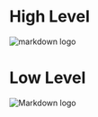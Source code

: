 # High Level
<!--images-->
![markdown logo](https://pdf-service-lucidchart-com.s3.amazonaws.com/1cb69b8e-7d2e-43f5-ba0f-37eb68f2bf8f?X-Amz-Security-Token=IQoJb3JpZ2luX2VjEO3%2F%2F%2F%2F%2F%2F%2F%2F%2F%2FwEaCXVzLWVhc3QtMSJGMEQCIGjlPo7iC5635dT38WRNt%2B5dKZHwJKtjSIk28svAovBqAiBQtWmcaEkowHfqpXdVpYAimOEu1Qxw6N6y1%2BXA1yT8USr6AwhGEAAaDDkzNTYwNjkyNjE4MiIM5i7Bb1%2FLJhd%2B2P4wKtcDlRgSLsSy32Y588uMq9%2BodK18oYZ83EOjFlDEXyypUvIob7T4bH%2FvfBrl5ASy0RSbHAaGzRAVuhdNPvjnhtRbfntNCfGBhdfQxDWUTEFHj0WbWpmMzPb0UAvBGnhADTr1M6%2BN1Sv2aEqoyxJ6Ul7vhjajHLAKr8zlF1r1Z8WxUktiehWTv%2FEY3PhHRGj81JLmb4dSS2b5Iqs1j0DI7Pf6qzAn%2BVMMT%2BHpbWLtwHtJ1dQ2MY3igIop%2Fu4SMslEQNv8cX3xxzWDlfprv%2FQpPUfMzITQz7jdTdvCawIfBmn9sx1%2BGyJ4awAVRYD6ajupqqj2pswxsCN2KTY%2FnvTYP5suHJ52d6wu6evh7UmzMAvs5SL%2BswOdEuXpz%2ByjLKIS6BvGi9jar2oxR%2BVRhQdHqqRtT4qvY1mEyAcdYjUrRAQnyeCGcSI1UHXCaluFQ3%2F%2FZcfUUbPt5ubxQ1UU2lmCN49b4SOFvk%2F4FBOuSCdscVQOUo%2F6ywaXUCxYUoIysiEpIxXQZ75gbdEJ1fV66fIbacGqPfebrkXAdpTqvcAZQ%2BxLhq0moR9YfD2f2ZcbLpMjEYH2arh7YcP%2BtqrfKf066gMjNWEWsKJrWwrDYTkLq6tH%2BMe8S%2BLecU1kMKuNzpAGOqYBxKRkwpw4HB2NcP0qnZfvbOVT13jTSusjWuszAtl2OfwwY3cEi2hkfc%2BQNr1jDww6QnPAYv%2BklesHY%2BeEQYt3xTdKtUFDKKtk9go6LC61bSxK9nT4AR3fggqFeFUm7avUzFbz71LSe%2Flbmtmnl0rO3ssKqSy0eCExb%2B8aqd98uqR%2FLTbfqdBKuqwGPrbRWuIFFa%2BC4kiWF8JrznUQvoKk%2FDZ9TjqmKA%3D%3D&X-Amz-Algorithm=AWS4-HMAC-SHA256&X-Amz-Date=20220221T132748Z&X-Amz-SignedHeaders=host&X-Amz-Expires=86400&X-Amz-Credential=ASIA5TVUEXNTJADHM72H%2F20220221%2Fus-east-1%2Fs3%2Faws4_request&X-Amz-Signature=0d90937838f97908e1cebbabcd72b0a890d36ab65b01587835803edc4f0f4bec)

# Low Level
<!--images-->
![Markdown logo](https://pdf-service-lucidchart-com.s3.amazonaws.com/36c48d10-ce2d-4749-9650-3414e053a915?X-Amz-Security-Token=IQoJb3JpZ2luX2VjEO3%2F%2F%2F%2F%2F%2F%2F%2F%2F%2FwEaCXVzLWVhc3QtMSJGMEQCICRi%2FjfebxQwJoK5DOuursBx4zOlP7JxnlWm%2F0v64EaDAiAaSDrP9RYCHOqWVTezgGRnUppY%2Buoa6MtUUILE3pv%2B%2FSr6AwhGEAAaDDkzNTYwNjkyNjE4MiIMIvsDGtalf8uJuigfKtcD5nb%2FUTzAu1ZszACu%2BG23vYmDS9lLTXIh7efkXtLl%2FzrW4mCl%2B3GLKQ1eQ%2Bi88Vkl%2FS3dMv5GIiP2bQ262GNTRHeZ8Isn%2F0Zh8FmFfggtm0RHYUF8nSe%2BlCaZhKyJG%2BS2L8gdgPz%2ByN%2FdsObdpWGZ1jxVa8Eh12uTEL7x0Q0TKvqBgAKqddt9eF510HkQf77GE1m6uQK4cSXYaq2ttIqnf%2Fb3AhW%2BRocJgHXlC18M%2F9y36qOXy8LAnRKKD9rDiC5AU%2BuWZmbUAMGYjS%2BDV8LTUQuu205dCb4tRe%2BJL9XwRSKYBWO%2B38yoqOWXkNw%2FYrmCYlasTg0uk9p2Ex6knyd0U6Vsp16pW%2BmMJaeQBfM%2FEQ6h2ZT21WCyvB49NBlgEc2%2B5SAwD18lBVa9jp2CXxyYQQcUWKgrsZ2m0qct5RpeuCTKifWn25cg9n6VTQjphqivMulc5Sl8svVbCbZ%2Bc1%2BEHm5nYd35ntiAHBTUYXpBzQfhKjCsGn0i87ysqwlAnduIFcQIxYC%2F%2BWZFMfYBqAH4GUsLIRROazTfoKFPPqTHiQCvWYAR6ICq0JZThx1fdTPTqywA3EezaGxl0gS5aRphJpRUdZbbUDlIinbhPs8cdOJdKzXXjYT0MLWPzpAGOqYBKJL8SW73K00ycpPMmvhI2qs9Za0Ss4bMuFFbZwRGwxMG5hP9XBRRUhoDInjO0WQC8%2FA6%2FxO%2B%2Bii0YZfLhdCXbh40FoW%2F3uaaXyQIM36P9fKPHXJx8ructIXPdMwJKjptvRNZvpWieEvAy4bFzM7KajCVLT6KTCqbJAUMN8Ib4uJrkKSgiEGXJgaitRhZSPzcCLlmTQnWfOVa0c2So9mRQEWfMTMZHw%3D%3D&X-Amz-Algorithm=AWS4-HMAC-SHA256&X-Amz-Date=20220221T132027Z&X-Amz-SignedHeaders=host&X-Amz-Expires=86400&X-Amz-Credential=ASIA5TVUEXNTMWQ7MHJR%2F20220221%2Fus-east-1%2Fs3%2Faws4_request&X-Amz-Signature=cc160a8870886cab21eb8ccb3e72642a608373022e8010c7d29c17d5fd049c8c)